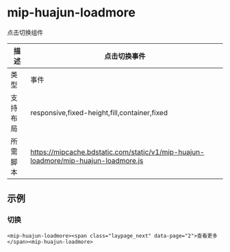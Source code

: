 # mip-huajun-loadmore

点击切换组件

描述|点击切换事件
----|----
类型|事件
支持布局| responsive,fixed-height,fill,container,fixed
所需脚本|https://mipcache.bdstatic.com/static/v1/mip-huajun-loadmore/mip-huajun-loadmore.js

## 示例

### 切换

```
<mip-huajun-loadmore><span class="laypage_next" data-page="2">查看更多</span><mip-huajun-loadmore>

```

